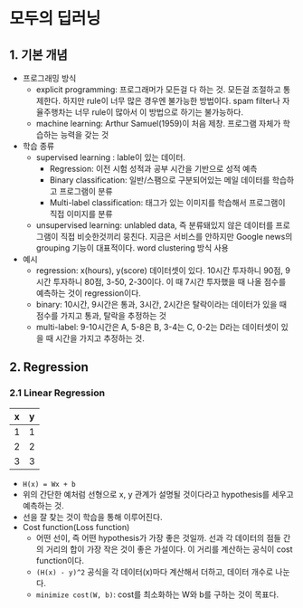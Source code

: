 # 모두의 딥러닝

## 1. 기본 개념

- 프로그래밍 방식
    + explicit programming: 프로그래머가 모든걸 다 하는 것. 모든걸 조절하고 통제한다. 하지만 rule이 너무 많은 경우엔 불가능한 방법이다. spam filter나 자율주행차는 너무 rule이 많아서 이 방법으로 하기는 불가능하다.
    + machine learning: Arthur Samuel(1959)이 처음 제창. 프로그램 자체가 학습하는 능력을 갖는 것
- 학습 종류
    + supervised learning : lable이 있는 데이터.
        * Regression: 이전 시험 성적과 공부 시간을 기반으로 성적 예측
        * Binary classification: 일반/스팸으로 구분되어있는 메일 데이터를 학습하고 프로그램이 분류
        * Multi-label classification: 태그가 있는 이미지를 학습해서 프로그램이 직접 이미지를 분류
    + unsupervised learning: unlabled data, 즉 분류돼있지 않은 데이터를 프로그램이 직접 비슷한것끼리 뭉친다. 지금은 서비스를 안하지만 Google news의 grouping 기능이 대표적이다. word clustering 방식 사용
- 예시
    + regression: x(hours), y(score) 데이터셋이 있다. 10시간 투자하니 90점, 9시간 투자하니 80점, 3-50, 2-30이다. 이 때 7시간 투자했을 때 나올 점수를 예측하는 것이 regression이다.
    + binary: 10시간, 9시간은 통과, 3시간, 2시간은 탈락이라는 데이터가 있을 때 점수를 가지고 통과, 탈락을 추정하는 것
    + multi-label: 9-10시간은 A, 5-8은 B, 3-4는 C, 0-2는 D라는 데이터셋이 있을 때 시간을 가지고 추정하는 것.

## 2. Regression

### 2.1 Linear Regression

| x | y |
|---|---|
| 1 | 1 |
| 2 | 2 |
| 3 | 3 |

- `H(x) = Wx + b`
- 위의 간단한 예처럼 선형으로 x, y 관계가 설명될 것이다라고 hypothesis를 세우고 예측하는 것.
- 선을 잘 찾는 것이 학습을 통해 이루어진다.
- Cost function(Loss function)
    + 어떤 선이, 즉 어떤 hypothesis가 가장 좋은 것일까. 선과 각 데이터의 점들 간의 거리의 합이 가장 작은 것이 좋은 가설이다. 이 거리를 계산하는 공식이 cost function이다.
    + `(H(x) - y)^2` 공식을 각 데이터(x)마다 계산해서 더하고, 데이터 개수로 나눈다.
    + `minimize cost(W, b)`: cost를 최소화하는 W와 b를 구하는 것이 목표다.
